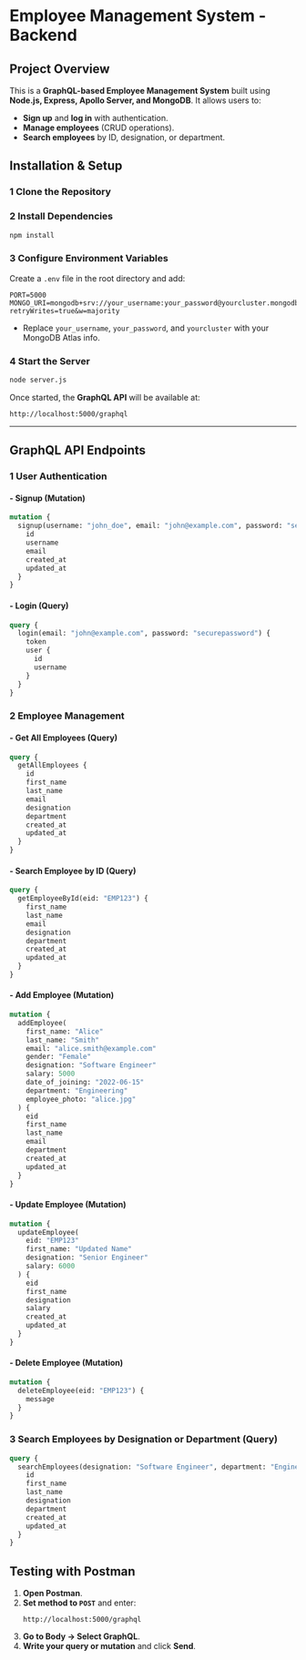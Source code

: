 # Employee Management System - Backend

## Project Overview
This is a **GraphQL-based Employee Management System** built using **Node.js, Express, Apollo Server, and MongoDB**. It allows users to:
- **Sign up** and **log in** with authentication.
- **Manage employees** (CRUD operations).
- **Search employees** by ID, designation, or department.

## Installation & Setup
### 1 Clone the Repository

### 2 Install Dependencies
```sh
npm install
```

### 3 Configure Environment Variables
Create a `.env` file in the root directory and add:
```env
PORT=5000
MONGO_URI=mongodb+srv://your_username:your_password@yourcluster.mongodb.net/comp3133__101066725_assigment1?retryWrites=true&w=majority
```
- Replace `your_username`, `your_password`, and `yourcluster` with your MongoDB Atlas info.

### 4 Start the Server
```sh
node server.js
```
Once started, the **GraphQL API** will be available at:
```
http://localhost:5000/graphql
```

---

## GraphQL API Endpoints
### 1 **User Authentication**
#### - **Signup (Mutation)**
```graphql
mutation {
  signup(username: "john_doe", email: "john@example.com", password: "securepassword") {
    id
    username
    email
    created_at
    updated_at
  }
}
```

#### - **Login (Query)**
```graphql
query {
  login(email: "john@example.com", password: "securepassword") {
    token
    user {
      id
      username
    }
  }
}
```

### 2 **Employee Management**
#### - **Get All Employees (Query)**
```graphql
query {
  getAllEmployees {
    id
    first_name
    last_name
    email
    designation
    department
    created_at
    updated_at
  }
}
```

#### - **Search Employee by ID (Query)**
```graphql
query {
  getEmployeeById(eid: "EMP123") {
    first_name
    last_name
    email
    designation
    department
    created_at
    updated_at
  }
}
```

#### - **Add Employee (Mutation)**
```graphql
mutation {
  addEmployee(
    first_name: "Alice"
    last_name: "Smith"
    email: "alice.smith@example.com"
    gender: "Female"
    designation: "Software Engineer"
    salary: 5000
    date_of_joining: "2022-06-15"
    department: "Engineering"
    employee_photo: "alice.jpg"
  ) {
    eid
    first_name
    last_name
    email
    department
    created_at
    updated_at
  }
}
```

#### - **Update Employee (Mutation)**
```graphql
mutation {
  updateEmployee(
    eid: "EMP123"
    first_name: "Updated Name"
    designation: "Senior Engineer"
    salary: 6000
  ) {
    eid
    first_name
    designation
    salary
    created_at
    updated_at
  }
}
```

#### - **Delete Employee (Mutation)**
```graphql
mutation {
  deleteEmployee(eid: "EMP123") {
    message
  }
}
```

### 3 **Search Employees by Designation or Department (Query)**
```graphql
query {
  searchEmployees(designation: "Software Engineer", department: "Engineering") {
    id
    first_name
    last_name
    designation
    department
    created_at
    updated_at
  }
}
```

## Testing with Postman
1. **Open Postman**.
2. **Set method to `POST`** and enter:
   ```
   http://localhost:5000/graphql
   ```
3. **Go to Body → Select GraphQL**.
4. **Write your query or mutation** and click **Send**.
